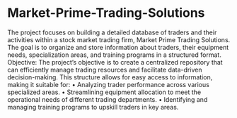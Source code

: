 # Market-Prime-Trading-Solutions
The project focuses on building a detailed database of traders and their activities within a stock market trading firm, Market Prime Trading Solutions. The goal is to organize and store  information about traders, their equipment needs, specialization areas, and training programs in a structured format. 
Objective: 
The project’s objective is to create a centralized repository that can efficiently manage trading resources and facilitate data-driven decision-making. 
This structure allows for easy access to information, making it suitable for: 
• Analyzing trader performance across various specialized areas. 
• Streamlining equipment allocation to meet the operational needs of different trading departments. 
• Identifying and managing training programs to upskill traders in key areas.
